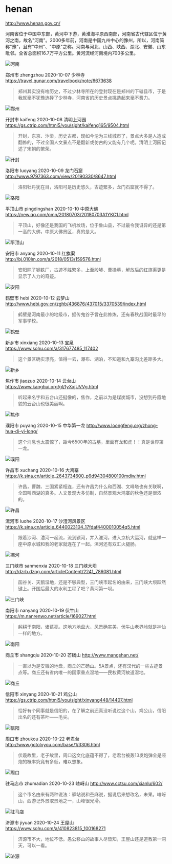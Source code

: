 # henan

http://www.henan.gov.cn/

河南省位于中国中东部，黄河中下游，黄淮海平原西南部，河南省古代辖区位于黄河之南，故名"河南"。2000多年前，河南是中国九州中心的豫州，所以，河南简称"豫"，且有"中州"、"中原"之称。河南与河北、山西、陕西、湖北、安徽、山东毗邻。全省总面积16.7万平方公里。黄河流经河南境内700多公里。

![河南](henan.jpeg)

郑州市 zhengzhou 2020-10-07 少林寺 https://travel.qunar.com/travelbook/note/6673638

> 郑州其实没有啥历史，不过少林寺所在的登封现在是郑州的下辖县市，于是我就毫不犹豫选择了少林寺，河南省的历史景点挑选起来毫不费力。

![郑州](zhengzhou.jpg)

开封市 kaifeng 2020-10-08 清明上河园 https://gs.ctrip.com/html5/you/sight/kaifeng165/9504.html

> 开封，东京、汴梁，历史古都，现如今沦为三线城市了，景点大多是人造或翻修的，不过全国人文景点不是翻新或仿古的又能有几个呢。清明上河园记述了宋朝的繁荣。

![开封](kaifeng.jpg)

洛阳市 luoyang 2020-10-09 龙门石窟 http://www.9797363.com/view/20190330/8647.html

> 洛阳牡丹犹在目，洛阳可是历史悠久，古迹繁多，龙门石窟就不得了。

![洛阳](luoyang.jpeg)

平顶山市 pingdingshan 2020-10-10 中原大佛 https://new.qq.com/omn/20180703/20180703A1YKC1.html

> 平顶山，好像还是我国的飞机坟场，位于鲁山县，不过最令我讶异的还是第一高的大佛，中原大佛景区，真的是大。

![平顶山](pingdingshan.jpeg)

安阳市 anyang 2020-10-11 红旗渠 http://bj.010lm.com/a/2018/0513/159576.html

> 安阳除了钢铁厂，古迹不胜繁多，上至殷墟、曹操墓，解放后的红旗渠更是显示了人力的奇迹。

![安阳](anyang.jpg)

鹤壁市 hebi 2020-10-12 云梦山 http://www.hebi.gov.cn/zghb/436876/437015/3370539/index.html

> 鹤壁是河南最小的地级市，据传鬼谷子曾在此修炼，还有春秋战国时最早的军事学校。

![鹤壁](hebi.jpg)

新乡市 xinxiang 2020-10-13 宝泉 https://www.sohu.com/a/317677485_117402

> 这个景区确实漂亮，值得一去，瀑布、湖泊，不知道和九寨沟比差距多大。

![新乡](xinxiang.jpeg)

焦作市 jiaozuo 2020-10-14 云台山 https://www.kanghui.org/gl/fyXxjUVVg.html

> 听起来名字和五台山还挺像的，焦作，之前以为是煤炭城市，没想到丹霞地貌的云台山也很美丽啊。

![焦作](jiaozuo.jpg)

濮阳市 puyang 2020-10-15 中华第一龙 http://www.loongfeng.org/zhong-hua-di-yi-long/

> 这个消息也太震惊了，距今6500年的古墓，里面有龙和虎！！真是世界第一龙。

![濮阳](puyang.jpg)

许昌市 xuchang 2020-10-16 大鸿寨 https://k.sina.cn/article_2643734600_p9d94304800100mdiw.html

> 许昌，曹魏、三国紧紧相连，还有许昌为什么和西湖、文峰塔也有关联啊，全国叫西湖的真多。人文景观大多仿制，自然景观大鸿寨的秋色还是很浓的。

![许昌](xuchang.jpg)

漯河市 luohe 2020-10-17 沙澧河风景区 https://k.sina.cn/article_6440023104_17fdaf4400010054q5.html

> 跟着沙河、澧河一起流，流到颍河，并入淮河，进入京杭大运河，就这样一座中原水城和我的老家就连在了一起。漯河还有双汇火腿肠。

![漯河](luohe.jpg)

三门峡市 sanmenxia 2020-10-18 三门峡大坝 http://dzrb.dzng.com/articleContent/2241_786081.html

> 函谷关、天鹅湿地，还是不够典型，三门峡市起名的由来，三门峡大坝跃然键上。开国后最大的水利工程了吧？黄河第一坝。

![三门峡](sanmenxia.png)

南阳市 nanyang 2020-10-19 伏牛山 https://m.nanrenwo.net/article/169027.html

> 躬耕于南阳，诸葛亮。这地方地盘大，风景确实美，伏牛山老界岭就是神仙一样的地方。

![南阳](nanyang.jpg)

商丘市 shangqiu 2020-10-20 芒砀山 http://www.mangshan.net/

> 一直以为是安徽的地盘，商丘的芒砀山。5A景点，还有汉代的一些古迹景点等。商丘还有省内唯一的国家重点湿地——民权黄河故道湿地。

![商丘](shangqiu.jpg)

信阳市 xinyang 2020-10-21 鸡公山 https://gs.ctrip.com/html5/you/sight/xinyang448/14407.html

> 恰好有个同事就是信阳的，在了解之前还真没听说过这个山，鸡公山，信阳出名的还有茶叶——毛尖。

![信阳](xinyang.jpg)

周口市 zhoukou 2020-10-22 老君台 http://www.gotolvyou.com/base/1/3306.html

> 伏羲故里，老子故里，周口这文化底蕴不得了，老君台被轰13发炮弹全是哑炮的概率究竟有多低，难以想象。

![周口](zhoukou.jpeg)

驻马店市 zhumadian 2020-10-23 嵖岈山 http://www.cctsu.com/xianlu/602/

> 这个市名由来有两种说法：驿站说和苎麻说，据说后来想改名，未果。嵖岈山，西游记外景取景地之一，山峰很光滑。

![驻马店](zhumadian.jpg)

济源市 jiyuan 2020-10-24 王屋山 https://www.sohu.com/a/410823815_100168271

> 济源市不大，地位不低。愚公移山的故事人尽皆知，王屋山还是道教第一洞天，可以一看。

![济源](jiyuan.jpeg)